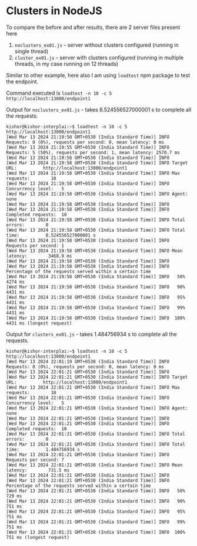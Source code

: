# Clusters in NodeJS 

To compare the before and after results, there are 2 server files present here 

1. `noclusters_ex01.js` - server without clusters configured (running in single thread)
2. `cluster_ex01.js` - server with clusters configured (running in multiple threads, in my case running on 12 threads)

Similar to other example, here also I am using `loadtest` npm package to test the endpoint.  

Command executed is `loadtest -n 10 -c 5 http://localhost:13000/endpoint1` 

Output for `noclusters_ex01.js`  - takes 8.524556527000001 s to complete all the requests. 

```
kishor@kishor-interplai:~$ loadtest -n 10 -c 5 http://localhost:13000/endpoint1
[Wed Mar 13 2024 21:19:50 GMT+0530 (India Standard Time)] INFO Requests: 0 (0%), requests per second: 0, mean latency: 0 ms
[Wed Mar 13 2024 21:19:55 GMT+0530 (India Standard Time)] INFO Requests: 5 (50%), requests per second: 1, mean latency: 2570.7 ms
[Wed Mar 13 2024 21:19:58 GMT+0530 (India Standard Time)] INFO 
[Wed Mar 13 2024 21:19:58 GMT+0530 (India Standard Time)] INFO Target URL:          http://localhost:13000/endpoint1
[Wed Mar 13 2024 21:19:58 GMT+0530 (India Standard Time)] INFO Max requests:        10
[Wed Mar 13 2024 21:19:58 GMT+0530 (India Standard Time)] INFO Concurrency level:   5
[Wed Mar 13 2024 21:19:58 GMT+0530 (India Standard Time)] INFO Agent:               none
[Wed Mar 13 2024 21:19:58 GMT+0530 (India Standard Time)] INFO 
[Wed Mar 13 2024 21:19:58 GMT+0530 (India Standard Time)] INFO Completed requests:  10
[Wed Mar 13 2024 21:19:58 GMT+0530 (India Standard Time)] INFO Total errors:        0
[Wed Mar 13 2024 21:19:58 GMT+0530 (India Standard Time)] INFO Total time:          8.524556527000001 s
[Wed Mar 13 2024 21:19:58 GMT+0530 (India Standard Time)] INFO Requests per second: 1
[Wed Mar 13 2024 21:19:58 GMT+0530 (India Standard Time)] INFO Mean latency:        3468.9 ms
[Wed Mar 13 2024 21:19:58 GMT+0530 (India Standard Time)] INFO 
[Wed Mar 13 2024 21:19:58 GMT+0530 (India Standard Time)] INFO Percentage of the requests served within a certain time
[Wed Mar 13 2024 21:19:58 GMT+0530 (India Standard Time)] INFO   50%      4274 ms
[Wed Mar 13 2024 21:19:58 GMT+0530 (India Standard Time)] INFO   90%      4431 ms
[Wed Mar 13 2024 21:19:58 GMT+0530 (India Standard Time)] INFO   95%      4431 ms
[Wed Mar 13 2024 21:19:58 GMT+0530 (India Standard Time)] INFO   99%      4431 ms
[Wed Mar 13 2024 21:19:58 GMT+0530 (India Standard Time)] INFO  100%      4431 ms (longest request)

```

Output for `clusters_ex01.js`  - takes 1.484756934 s to complete all the requests.  

```
kishor@kishor-interplai:~$ loadtest -n 10 -c 5 http://localhost:13000/endpoint1
[Wed Mar 13 2024 22:01:19 GMT+0530 (India Standard Time)] INFO Requests: 0 (0%), requests per second: 0, mean latency: 0 ms
[Wed Mar 13 2024 22:01:21 GMT+0530 (India Standard Time)] INFO 
[Wed Mar 13 2024 22:01:21 GMT+0530 (India Standard Time)] INFO Target URL:          http://localhost:13000/endpoint1
[Wed Mar 13 2024 22:01:21 GMT+0530 (India Standard Time)] INFO Max requests:        10
[Wed Mar 13 2024 22:01:21 GMT+0530 (India Standard Time)] INFO Concurrency level:   5
[Wed Mar 13 2024 22:01:21 GMT+0530 (India Standard Time)] INFO Agent:               none
[Wed Mar 13 2024 22:01:21 GMT+0530 (India Standard Time)] INFO 
[Wed Mar 13 2024 22:01:21 GMT+0530 (India Standard Time)] INFO Completed requests:  10
[Wed Mar 13 2024 22:01:21 GMT+0530 (India Standard Time)] INFO Total errors:        0
[Wed Mar 13 2024 22:01:21 GMT+0530 (India Standard Time)] INFO Total time:          1.484756934 s
[Wed Mar 13 2024 22:01:21 GMT+0530 (India Standard Time)] INFO Requests per second: 7
[Wed Mar 13 2024 22:01:21 GMT+0530 (India Standard Time)] INFO Mean latency:        731.5 ms
[Wed Mar 13 2024 22:01:21 GMT+0530 (India Standard Time)] INFO 
[Wed Mar 13 2024 22:01:21 GMT+0530 (India Standard Time)] INFO Percentage of the requests served within a certain time
[Wed Mar 13 2024 22:01:21 GMT+0530 (India Standard Time)] INFO   50%      729 ms
[Wed Mar 13 2024 22:01:21 GMT+0530 (India Standard Time)] INFO   90%      751 ms
[Wed Mar 13 2024 22:01:21 GMT+0530 (India Standard Time)] INFO   95%      751 ms
[Wed Mar 13 2024 22:01:21 GMT+0530 (India Standard Time)] INFO   99%      751 ms
[Wed Mar 13 2024 22:01:21 GMT+0530 (India Standard Time)] INFO  100%      751 ms (longest request)

```